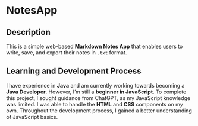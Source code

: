 # NotesApp

## Description
This is a simple web-based **Markdown Notes App** that enables users to write, save, and export their notes in `.txt` format.

## Learning and Development Process
I have experience in **Java** and am currently working towards becoming a **Java Developer**. However, I’m still a **beginner in JavaScript**. To complete this project, I sought guidance from ChatGPT, as my JavaScript knowledge was limited. I was able to handle the **HTML** and **CSS** components on my own. Throughout the development process, I gained a better understanding of JavaScript basics.
